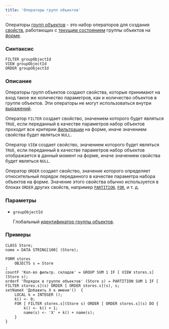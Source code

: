 ```yaml
---
title: 'Операторы групп объектов'
---
```


Операторы [групп объектов](Form_structure.md) - это набор операторов для создания [свойств](Properties.md), работающих с [текущим состоянием](Object_group_operators.md) группы объектов на [форме](Forms.md).

### Синтаксис

    FILTER groupObjectId
    VIEW groupObjectId
    ORDER groupObjectId

### Описание

Операторы групп объектов создают свойства, которые принимают на вход такое же количество параметров, как и количество объектов в группе объектов. Эти операторы не могут использоваться внутри [выражений](Expression.md).

Оператор `FILTER` создает свойство, значением которого будет являться `TRUE`, если переданный в качестве параметров набор объектов проходит все критерии [фильтрации](Form_structure.md#filters) на форме, иначе значением свойства будет являться `NULL`.

Оператор `VIEW` создает свойство, значением которого будет являться `TRUE`, если переданный в качестве параметров набор объектов отображается в данный момент на форме, иначе значением свойства будет являться `NULL`.

Оператор `ORDER` создает свойство, значение которого определяет относительный порядок переданного в качестве параметра набора объектов на форме. Значение этого свойства обычно используется в блоках `ORDER` других свойств, например [`PARTITION`](PARTITION_operator.md), [`FOR`](FOR_operator.md), и т. д.

### Параметры

- `groupObjectId`

    Глобальный [идентификатор группы объектов](IDs.md#groupobjectid-broken).

### Примеры

```lsf
CLASS Store;
name = DATA STRING[100] (Store);

FORM stores
    OBJECTS s = Store
;
countF 'Кол-во фильтр. складов' = GROUP SUM 1 IF [ VIEW stores.s](Store s);
orderF 'Порядок в группе объектов' (Store s) = PARTITION SUM 1 IF [ FILTER stores.s](s) ORDER [ ORDER stores.s](s), s;
setNameX 'Добавить X к имени'()  {
    LOCAL k = INTEGER ();
    k() <- 0;
    FOR [ FILTER stores.s](Store s) ORDER [ ORDER stores.s](s) DO {
        k() <- k() + 1;
        name(s) <- 'X' + k() + name(s);
    }
}
```
